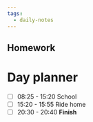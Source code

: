 ```yaml
---
tags:
  - daily-notes
---
```

## Homework 


# Day planner
- [ ] 08:25 - 15:20 School
- [ ] 15:20 - 15:55 Ride home
- [ ]  20:30 - 20:40 **Finish**